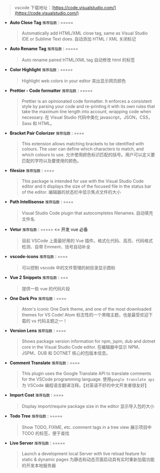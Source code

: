 <!--
 * @Author: wuhaoyuan
 * @Date: 2022-07-06 09:22:29
 * @LastEditTime: 2022-07-06 09:27:09
 * @LastEditors: wuhaoyuan
 * @Description: 
 * @FilePath: /blog/开发工具/vscode前端开发插件推荐.md
-->
> vscode 下载地址：[https://code.visualstudio.com/](https://code.visualstudio.com/)

- **Auto Close Tag**
  `推荐指数：⭐⭐⭐⭐⭐`
  > Automatically add HTML/XML close tag, same as Visual Studio IDE or Sublime Text does.
  > 自动添加 HTML / XML 关闭标记
- **Auto Rename Tag**
  `推荐指数：⭐⭐⭐⭐⭐`
  > Auto rename paired HTML/XML tag
  > 自动修改 html 的标签
- **Color Highlight**
  `推荐指数：⭐⭐⭐⭐⭐`
  > Highlight web colors in your editor
  > 突出显示网页颜色
- **Prettier - Code formatter**
  `推荐指数：⭐⭐⭐⭐⭐`
  > Prettier is an opinionated code formatter. It enforces a consistent style by parsing your code and re-printing it with its own rules that take the maximum line length into account, wrapping code when necessary.
  > 在 Visual Studio 代码中美化 javascript，JSON，CSS，Sass 和 HTML。
- **Bracket Pair Colorizer**
  `推荐指数：⭐⭐⭐⭐`
  > This extension allows matching brackets to be identified with colours. The user can define which characters to match, and which colours to use.
  > 允许使用颜色标识匹配的括号。用户可以定义要匹配的字符以及要使用的颜色。
- **filesize**
  `推荐指数：⭐⭐⭐⭐`
  > This package is intended for use with the Visual Studio Code editor and it displays the size of the focused file in the status bar of the editor.
  > 编辑器的状态栏中显示焦点文件的大小
- **Path Intellisense**
  `推荐指数：⭐⭐⭐⭐`
  > Visual Studio Code plugin that autocompletes filenames.
  > 自动填充文件名
- **Vetur**
  `推荐指数：⭐⭐⭐⭐⭐` <= 开发 vue 必备
  > 目前 VSCode 上面最好用的 Vue 插件。格式化代码、高亮、代码格式检测、自带 Emment、括号自动补全
- **vscode-icons**
  `推荐指数：⭐⭐⭐⭐`
  > 可以控制 vscode 中的文件管理的树目录显示图标
- **Vue 2 Snippets**
  `推荐指数：⭐⭐⭐`
  > 提供一些 vue 的代码片段
- **One Dark Pro**
  `推荐指数：⭐⭐⭐⭐`
  > Atom's iconic One Dark theme, and one of the most downloaded themes for VS Code!
  > Atom 标志性的一个黑暗主题，也是最受欢迎下载的 vs 代码主题之一！
- **Version Lens**
  `推荐指数：⭐⭐⭐⭐`
  > Shows package version information for npm, jspm, dub and dotnet core in the Visual Studio Code editor.
  > 在编辑器中显示 NPM、JSPM、DUB 和 DOTNET 核心的包版本信息。
- **Comment Translate**
  `推荐指数：⭐⭐⭐⭐`
  > This plugin uses the Google Translate API to translate comments for the VSCode programming language.
  > 使用`google translate api`为 VSCode 编程语言翻译注释。【对英语不好的中文开发者很友好】
- **Import Cost**
  `推荐指数：⭐⭐⭐⭐`

  > Display import/require package size in the editor
  > 显示导入包的大小

- **Todo Tree**
  `推荐指数：⭐⭐⭐⭐⭐`

  > Show TODO, FIXME, etc. comment tags in a tree view
  > 展示项目中 TODO 的标签，便于查找

- **Live Server**
  `推荐指数：⭐⭐⭐⭐⭐`
  > Launch a development local Server with live reload feature for static & dynamic pages
  > 为静态和动态页面启动具有实时重新加载功能的开发本地服务器
